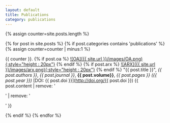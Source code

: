```yaml
---
layout: default
title: Publications
category: publications
---
```

{% assign counter=site.posts.length %}

{% for post in site.posts %}
  {% if post.categories contains 'publications' %}
    {% assign counter=counter | minus:1 %} 

{{ counter }}. {% if post.oa %} <a href="{{ post.oa }}">![OA]({{ site.url }}/images/OA.png){:style="height : 20px"}</a> {% endif %} {% if post.arx %} <a href="{{ post.arx }}">![ARX]({{ site.url }}/images/arx.png){:style="height : 20px"}</a> {% endif %} "{{ post.title }}", *{{ post.authors }}*,  *{{ post.journal }}*, **{{ post.volume}}**, *{{ post.pages }}* _({{ post.year }})_ [DOI: {{ post.doi }}](http://doi.org/{{ post.doi }})  {{ post.content | remove: '<p>' | remove: '</p>' }}

  {% endif %}
{% endfor %}
